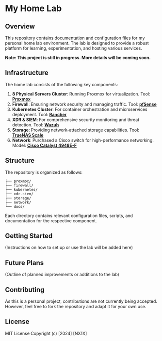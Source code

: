 # My Home Lab

## Overview

This repository contains documentation and configuration files for my personal home lab environment. The lab is designed to provide a robust platform for learning, experimentation, and hosting various services.

**Note: This project is still in progress. More details will be coming soon.**

## Infrastructure

The home lab consists of the following key components:

1. **8 Physical Servers Cluster**: Running Proxmox for virtualization. Tool: **[Proxmox](https://www.proxmox.com/en/)**
2. **Firewall**: Ensuring network security and managing traffic. Tool: **[pfSense](https://www.pfsense.org/)**
3. **Kubernetes Cluster**: For container orchestration and microservices deployment. Tool: **[Rancher](https://www.rancher.com/)**
4. **XDR & SIEM**: For comprehensive security monitoring and threat detection. Tool: **[Wazuh](https://wazuh.com/)**
5. **Storage**: Providing network-attached storage capabilities. Tool: **[TrueNAS Scale](https://www.truenas.com/truenas-scale/)**
6. **Network**: Purchased a Cisco switch for high-performance networking. Model: **[Cisco Catalyst 4948E-F](https://www.cisco.com/c/en/us/products/switches/catalyst-4948e-ethernet-switch/index.html)**

## Structure

The repository is organized as follows:

```
├── proxmox/
├── firewall/
├── kubernetes/
├── xdr-siem/
├── storage/
├── network/
└── docs/
```

Each directory contains relevant configuration files, scripts, and documentation for the respective component.

## Getting Started

(Instructions on how to set up or use the lab will be added here)

## Future Plans

(Outline of planned improvements or additions to the lab)

## Contributing

As this is a personal project, contributions are not currently being accepted. However, feel free to fork the repository and adapt it for your own use.

## License

MIT License
Copyright (c) [2024] [NX1X]
